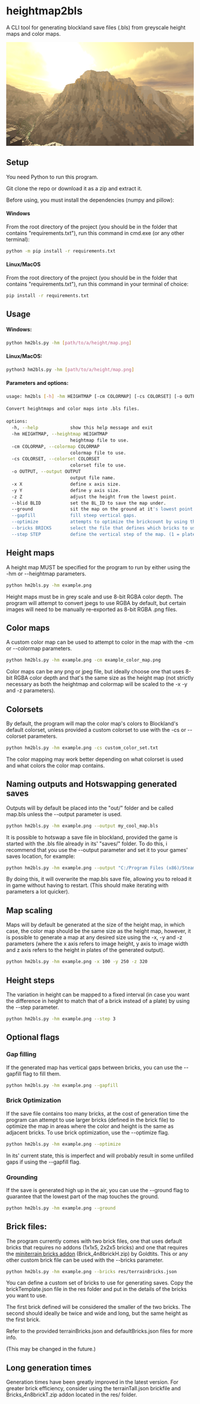 # heightmap2bls
A CLI tool for generating blockland save files (.bls) from greyscale height maps and color maps.

![img](img/grand_canyon7.png)


## Setup

You need Python to run this program.

Git clone the repo or download it as a zip and extract it.

Before using, you must install the dependencies (numpy and pillow):

#### Windows
From the root directory of the project (you should be in the folder that contains "requirements.txt"), run this command in cmd.exe (or any other terminal):
```bash
python -m pip install -r requirements.txt
```

#### Linux/MacOS
From the root directory of the project (you should be in the folder that contains "requirements.txt"), run this command in your terminal of choice:
```bash
pip install -r requirements.txt
```

## Usage

#### Windows:
```bash
python hm2bls.py -hm [path/to/a/height/map.png]
```

#### Linux/MacOS:
```bash
python3 hm2bls.py -hm [path/to/a/height/map.png]
```

#### Parameters and options:

```bash
usage: hm2bls [-h] -hm HEIGHTMAP [-cm COLORMAP] [-cs COLORSET] [-o OUTPUT] [-x X] [-y Y] [-z Z] [--blid BLID] [--ground] [--gapfill] [--optimize] [--bricks BRICKS] [--step STEP]

Convert heightmaps and color maps into .bls files.

options:
  -h, --help            show this help message and exit
  -hm HEIGHTMAP, --heightmap HEIGHTMAP
                        heightmap file to use.
  -cm COLORMAP, --colormap COLORMAP
                        colormap file to use.
  -cs COLORSET, --colorset COLORSET
                        colorset file to use.
  -o OUTPUT, --output OUTPUT
                        output file name.
  -x X                  define x axis size.
  -y Y                  define y axis size.
  -z Z                  adjust the height from the lowest point.
  --blid BLID           set the BL_ID to save the map under.
  --ground              sit the map on the ground at it's lowest point.
  --gapfill             fill steep vertical gaps.
  --optimize            attempts to optimize the brickcount by using the second brick from a file.
  --bricks BRICKS       select the file that defines which bricks to use.
  --step STEP           define the vertical step of the map. (1 = plate, 3 = brick)
```

## Height maps

A height map MUST be specified for the program to run by either using the -hm or --heightmap parameters.

```bash
python hm2bls.py -hm example.png
```

Height maps must be in grey scale and use 8-bit RGBA color depth.
The program will attempt to convert jpegs to use RGBA by default, but certain images will need to be manually re-exported as 8-bit RGBA .png files.

## Color maps

A custom color map can be used to attempt to color in the map with the -cm or --colormap parameters.

```bash
python hm2bls.py -hm example.png -cm example_color_map.png
```

Color maps can be any png or jpeg file, but ideally choose one that uses 8-bit RGBA color depth and that's the same size as the height map (not strictly necessary as both the heightmap and colormap will be scaled to the -x -y and -z parameters).

## Colorsets

By default, the program will map the color map's colors to Blockland's default colorset, unless provided a custom colorset to use with the -cs or --colorset parameters.

```bash
python hm2bls.py -hm example.png -cs custom_color_set.txt
```

The color mapping may work better depending on what colorset is used and what colors the color map contains.

## Naming outputs and Hotswapping generated saves

Outputs will by default be placed into the "out/" folder and be called map.bls unless the --output parameter is used.

```bash
python hm2bls.py -hm example.png --output my_cool_map.bls
```

It is possible to hotswap a save file in blockland, provided the game is started with the .bls file already in its' "saves/" folder.
To do this, i recommend that you use the --output parameter and set it to your games' saves location, for example:

```bash
python hm2bls.py -hm example.png --output "C:/Program Files (x86)/Steam/steamapps/common/Blockland/saves/map.bls"
```

By doing this, it will overwrite the map.bls save file, allowing you to reload it in game without having to restart. (This should make iterating with parameters a lot quicker).

## Map scaling

Maps will by default be generated at the size of the height map, in which case, the color map should be the same size as the height map, however, it is possible to generate a map at any desired size using the -x, -y and -z parameters (where the x axis refers to image height, y axis to image width and z axis refers to the height in plates of the generated output).

```bash
python hm2bls.py -hm example.png -x 100 -y 250 -z 320
```

## Height steps

The variation in height can be mapped to a fixed interval (in case you want the difference in height to match that of a brick instead of a plate) by using the --step parameter.

```bash
python hm2bls.py -hm example.png --step 3
```

## Optional flags

### Gap filling

If the generated map has vertical gaps between bricks, you can use the --gapfill flag to fill them.

```bash
python hm2bls.py -hm example.png --gapfill
```

### Brick Optimization

If the save file contains too many bricks, at the cost of generation time the program can attempt to use larger bricks (defined in the brick file) to optimize the map in areas where the color and height is the same as adjacent bricks.
To use brick optimization, use the --optimize flag.

```bash
python hm2bls.py -hm example.png --optimize
```

In its' current state, this is imperfect and will probably result in some unfilled gaps if using the --gapfill flag.

### Grounding

If the save is generated high up in the air, you can use the --ground flag to guarantee that the lowest part of the map touches the ground.

```bash
python hm2bls.py -hm example.png --ground
```

## Brick files:

The program currently comes with two brick files, one that uses default bricks that requires no addons (1x1x5, 2x2x5 bricks) and one that requires the [miniterrain bricks addon](https://cdn.discordapp.com/attachments/525811965398876160/1055599397880201246/Brick_4n8brickH.zip?ex=67765dcc&is=67750c4c&hm=2faa96e7b56fe64d7638e380e1d385a6d0cc88e5f749c63d2f2e8854de5e2214&) (Brick_4n8brickH.zip) by Goldtits.
This or any other custom brick file can be used with the --bricks parameter.

```bash
python hm2bls.py -hm example.png --bricks res/terrainBricks.json
```

You can define a custom set of bricks to use for generating saves.
Copy the brickTemplate.json file in the res folder and put in the details of the bricks you want to use.

The first brick defined will be considered the smaller of the two bricks. The second should ideally be twice and wide and long, but the same height as the first brick. 

Refer to the provided terrainBricks.json and defaultBricks.json files for more info.

(This may be changed in the future.)

## Long generation times

Generation times have been greatly improved in the latest version.
For greater brick efficiency, consider using the terrainTall.json brickfile and Bricks_4n8brickT.zip addon located in the res/ folder.